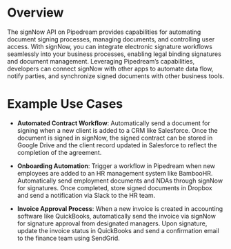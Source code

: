 # Overview

The signNow API on Pipedream provides capabilities for automating document signing processes, managing documents, and controlling user access. With signNow, you can integrate electronic signature workflows seamlessly into your business processes, enabling legal binding signatures and document management. Leveraging Pipedream’s capabilities, developers can connect signNow with other apps to automate data flow, notify parties, and synchronize signed documents with other business tools.

# Example Use Cases

- **Automated Contract Workflow**: Automatically send a document for signing when a new client is added to a CRM like Salesforce. Once the document is signed in signNow, the signed contract can be stored in Google Drive and the client record updated in Salesforce to reflect the completion of the agreement.

- **Onboarding Automation**: Trigger a workflow in Pipedream when new employees are added to an HR management system like BambooHR. Automatically send employment documents and NDAs through signNow for signatures. Once completed, store signed documents in Dropbox and send a notification via Slack to the HR team.

- **Invoice Approval Process**: When a new invoice is created in accounting software like QuickBooks, automatically send the invoice via signNow for signature approval from designated managers. Upon signature, update the invoice status in QuickBooks and send a confirmation email to the finance team using SendGrid.
